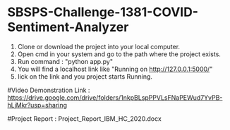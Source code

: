 # SBSPS-Challenge-1381-COVID-Sentiment-Analyzer

1. Clone or download the project into your local computer.
2. Open cmd in your system and go to the path where the project exists.
3. Run command : 
                "python app.py"
4. You will find a localhost link like "Running on http://127.0.0.1:5000/"
5. lick on the link and you project starts Running.

#Video Demonstration Link : 
https://drive.google.com/drive/folders/1nkpBLspPPVLsFNaPEWud7YvPB-hLjMkr?usp=sharing

#Project Report : 
Project_Report_IBM_HC_2020.docx
